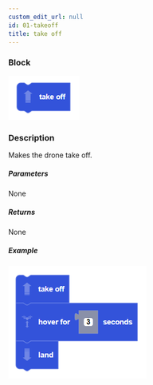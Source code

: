 ```yaml
---
custom_edit_url: null
id: 01-takeoff
title: take off
---
```


### Block

![takeoff image](takeoff.PNG)

### Description

Makes the drone take off.

##### Parameters

None

##### Returns

None

##### Example

![takeoff example](takeoff_hover_land_example.PNG)
